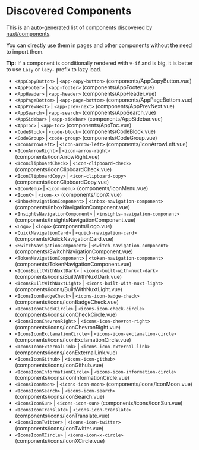 # Discovered Components

This is an auto-generated list of components discovered by [nuxt/components](https://github.com/nuxt/components).

You can directly use them in pages and other components without the need to import them.

**Tip:** If a component is conditionally rendered with `v-if` and is big, it is better to use `Lazy` or `lazy-` prefix to lazy load.

- `<AppCopyButton>` | `<app-copy-button>` (components/AppCopyButton.vue)
- `<AppFooter>` | `<app-footer>` (components/AppFooter.vue)
- `<AppHeader>` | `<app-header>` (components/AppHeader.vue)
- `<AppPageBottom>` | `<app-page-bottom>` (components/AppPageBottom.vue)
- `<AppPrevNext>` | `<app-prev-next>` (components/AppPrevNext.vue)
- `<AppSearch>` | `<app-search>` (components/AppSearch.vue)
- `<AppSidebar>` | `<app-sidebar>` (components/AppSidebar.vue)
- `<AppToc>` | `<app-toc>` (components/AppToc.vue)
- `<CodeBlock>` | `<code-block>` (components/CodeBlock.vue)
- `<CodeGroup>` | `<code-group>` (components/CodeGroup.vue)
- `<IconArrowLeft>` | `<icon-arrow-left>` (components/IconArrowLeft.vue)
- `<IconArrowRight>` | `<icon-arrow-right>` (components/IconArrowRight.vue)
- `<IconClipboardCheck>` | `<icon-clipboard-check>` (components/IconClipboardCheck.vue)
- `<IconClipboardCopy>` | `<icon-clipboard-copy>` (components/IconClipboardCopy.vue)
- `<IconMenu>` | `<icon-menu>` (components/IconMenu.vue)
- `<IconX>` | `<icon-x>` (components/IconX.vue)
- `<InboxNavigationComponent>` | `<inbox-navigation-component>` (components/InboxNavigationComponent.vue)
- `<InsightsNavigationComponent>` | `<insights-navigation-component>` (components/InsightsNavigationComponent.vue)
- `<Logo>` | `<logo>` (components/Logo.vue)
- `<QuickNavigationCard>` | `<quick-navigation-card>` (components/QuickNavigationCard.vue)
- `<SwitchNavigationComponent>` | `<switch-navigation-component>` (components/SwitchNavigationComponent.vue)
- `<TokenNavigationComponent>` | `<token-navigation-component>` (components/TokenNavigationComponent.vue)
- `<IconsBuiltWithNuxtDark>` | `<icons-built-with-nuxt-dark>` (components/icons/BuiltWithNuxtDark.vue)
- `<IconsBuiltWithNuxtLight>` | `<icons-built-with-nuxt-light>` (components/icons/BuiltWithNuxtLight.vue)
- `<IconsIconBadgeCheck>` | `<icons-icon-badge-check>` (components/icons/IconBadgeCheck.vue)
- `<IconsIconCheckCircle>` | `<icons-icon-check-circle>` (components/icons/IconCheckCircle.vue)
- `<IconsIconChevronRight>` | `<icons-icon-chevron-right>` (components/icons/IconChevronRight.vue)
- `<IconsIconExclamationCircle>` | `<icons-icon-exclamation-circle>` (components/icons/IconExclamationCircle.vue)
- `<IconsIconExternalLink>` | `<icons-icon-external-link>` (components/icons/IconExternalLink.vue)
- `<IconsIconGithub>` | `<icons-icon-github>` (components/icons/IconGithub.vue)
- `<IconsIconInformationCircle>` | `<icons-icon-information-circle>` (components/icons/IconInformationCircle.vue)
- `<IconsIconMoon>` | `<icons-icon-moon>` (components/icons/IconMoon.vue)
- `<IconsIconSearch>` | `<icons-icon-search>` (components/icons/IconSearch.vue)
- `<IconsIconSun>` | `<icons-icon-sun>` (components/icons/IconSun.vue)
- `<IconsIconTranslate>` | `<icons-icon-translate>` (components/icons/IconTranslate.vue)
- `<IconsIconTwitter>` | `<icons-icon-twitter>` (components/icons/IconTwitter.vue)
- `<IconsIconXCircle>` | `<icons-icon-x-circle>` (components/icons/IconXCircle.vue)
